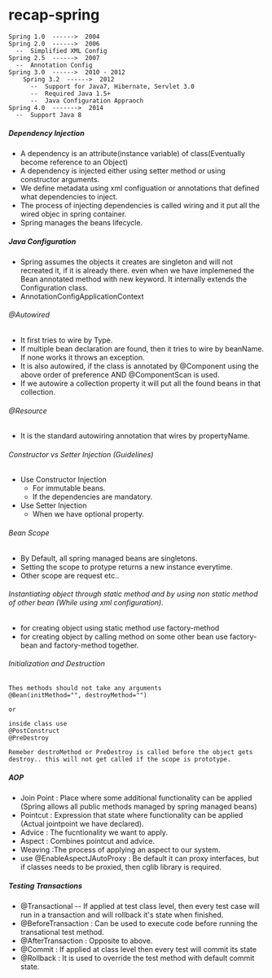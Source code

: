 # recap-spring
```
Spring 1.0  ------>  2004
Spring 2.0  ------>  2006
  --  Simplified XML Config
Spring 2.5  ------>  2007
  --  Annotation Config
Spring 3.0  ------>  2010 - 2012
    Spring 3.2  ------>  2012
      --  Support for Java7, Hibernate, Servlet 3.0
      --  Required Java 1.5+
      --  Java Configuration Appraoch
Spring 4.0  ------->  2014
  --  Support Java 8

```

##### Dependency Injection
* A dependency is an attribute(instance variable) of class(Eventually become reference to an Object)
* A dependency is injected either using setter method or using constructor arguments.
* We define metadata using xml configuation or annotations that defined what dependencies to inject.
* The process of injecting dependencies is called wiring and it put all the wired objec in spring container.
* Spring manages the beans lifecycle.


##### Java Configuration
* Spring assumes the objects it creates are singleton and will not recreated it, if it is already there. even when we have implemened the Bean annotated method with new keyword. It internally extends the Configuration class.
* AnnotationConfigApplicationContext


###### @Autowired
* It first tries to wire by Type.
* If multiple bean declaration are found, then it tries to wire by beanName. If none works it throws an exception.
* It is also autowired, if the class is annotated by @Component using the above order of preference AND @ComponentScan is used.
* If we autowire a collection property it will put all the found beans in that collection.

###### @Resource
* It is the standard autowiring annotation that wires by propertyName.

###### Constructor vs Setter Injection (Guidelines)
* Use Constructor Injection
  * For immutable beans.
  * If the dependencies are mandatory.
* Use Setter Injection
  * When we have optional property.
###### Bean Scope
* By Default, all spring managed beans are singletons.
* Setting the scope to protype returns a new instance everytime.
* Other scope are request etc..

###### Instantiating object through static method and by using non static method of other bean (While using xml configuration).
* for creating object using static method use factory-method
* for creating object by calling method on some other bean use factory-bean and factory-method together.

###### Initialization and Destruction
```
Thes methods should not take any arguments
@Bean(initMethod="", destroyMethod="")

or

inside class use 
@PostConstruct
@PreDestroy

Remeber destroMethod or PreDestroy is called before the object gets destroy.. this will not get called if the scope is prototype.
```
##### AOP
* Join Point : Place where some additional functionality can be applied (Spring allows all public methods managed by spring managed beans)
* Pointcut : Expression that state where functionality can be applied (Actual jointpoint we have declared).
* Advice : The fucntionality we want to apply.
* Aspect : Combines pointcut and advice.
* Weaving :The process of applying an aspect to our system.
* use @EnableAspectJAutoProxy : Be default it can proxy interfaces, but if classes needs to be proxied, then cglib library is required.

##### Testing Transactions
* @Transactional -- If applied at test class level, then every test case will run in a transaction and will rollback it's state when finished.
* @BeforeTransaction : Can be used to execute code before running the transational test method.
* @AfterTransaction  : Opposite to above.
* @Commit : If applied at class level then every test will commit its state
* @Rollback : It is used to override the test method with default commit state.
